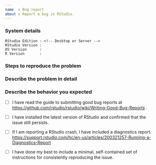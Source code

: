 ```yaml
---
name  : Bug report
about : Report a bug in RStudio.
---
```


<!--
IMPORTANT: Please fill out this template fully! Failure to do so will result in the issue being closed automatically.

This issue tracker is for bugs and feature requests in the RStudio IDE. If you're having trouble with R itself or an R package, see https://www.r-project.org/help.html, and if you want to ask a question rather than report a bug, go to https://community.rstudio.com/. Finally, if you use RStudio Server Pro, get in touch with our Pro support team at support@rstudio.com.
-->

### System details

    RStudio Edition : <!-- Desktop or Server -->
    RStudio Version : 
    OS Version      : 
    R Version       : 

### Steps to reproduce the problem

### Describe the problem in detail

### Describe the behavior you expected

<!-- 
Please keep the below portion in your issue, and check `[x]` the applicable boxes.
-->

- [ ] I have read the guide to submitting good bug reports at https://github.com/rstudio/rstudio/wiki/Writing-Good-Bug-Reports . 
- [ ] I have installed the latest version of RStudio and confirmed that the issue still persists.
- [ ] If I am reporting a RStudio crash, I have included a diagnostics report. https://support.rstudio.com/hc/en-us/articles/200321257-Running-a-Diagnostics-Report
- [ ] I have done my best to include a minimal, self-contained set of instructions for consistently reproducing the issue.

